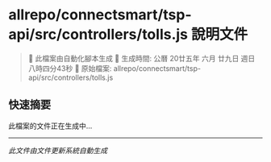 # allrepo/connectsmart/tsp-api/src/controllers/tolls.js 說明文件

> 🚧 此檔案由自動化腳本生成
> 📅 生成時間: 公曆 20廿五年 六月 廿九日 週日 八時四分43秒
> 📂 原始檔案: allrepo/connectsmart/tsp-api/src/controllers/tolls.js

## 快速摘要
此檔案的文件正在生成中...

<!-- 實際使用時，這裡會是 Claude Code 生成的完整文件內容 -->

---
*此文件由文件更新系統自動生成*
